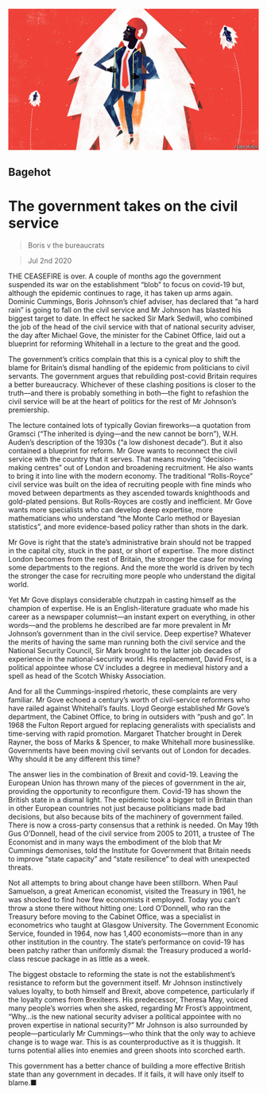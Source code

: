 ![](./images/20200704_BRD000_0.jpg)

## Bagehot

# The government takes on the civil service

> Boris v the bureaucrats

> Jul 2nd 2020

THE CEASEFIRE is over. A couple of months ago the government suspended its war on the establishment “blob” to focus on covid-19 but, although the epidemic continues to rage, it has taken up arms again. Dominic Cummings, Boris Johnson’s chief adviser, has declared that “a hard rain” is going to fall on the civil service and Mr Johnson has blasted his biggest target to date. In effect he sacked Sir Mark Sedwill, who combined the job of the head of the civil service with that of national security adviser, the day after Michael Gove, the minister for the Cabinet Office, laid out a blueprint for reforming Whitehall in a lecture to the great and the good.

The government’s critics complain that this is a cynical ploy to shift the blame for Britain’s dismal handling of the epidemic from politicians to civil servants. The government argues that rebuilding post-covid Britain requires a better bureaucracy. Whichever of these clashing positions is closer to the truth—and there is probably something in both—the fight to refashion the civil service will be at the heart of politics for the rest of Mr Johnson’s premiership.

The lecture contained lots of typically Govian fireworks—a quotation from Gramsci (“The inherited is dying—and the new cannot be born”), W.H. Auden’s description of the 1930s (“a low dishonest decade”). But it also contained a blueprint for reform. Mr Gove wants to reconnect the civil service with the country that it serves. That means moving “decision-making centres” out of London and broadening recruitment. He also wants to bring it into line with the modern economy. The traditional “Rolls-Royce” civil service was built on the idea of recruiting people with fine minds who moved between departments as they ascended towards knighthoods and gold-plated pensions. But Rolls-Royces are costly and inefficient. Mr Gove wants more specialists who can develop deep expertise, more mathematicians who understand “the Monte Carlo method or Bayesian statistics”, and more evidence-based policy rather than shots in the dark.

Mr Gove is right that the state’s administrative brain should not be trapped in the capital city, stuck in the past, or short of expertise. The more distinct London becomes from the rest of Britain, the stronger the case for moving some departments to the regions. And the more the world is driven by tech the stronger the case for recruiting more people who understand the digital world.

Yet Mr Gove displays considerable chutzpah in casting himself as the champion of expertise. He is an English-literature graduate who made his career as a newspaper columnist—an instant expert on everything, in other words—and the problems he described are far more prevalent in Mr Johnson’s government than in the civil service. Deep expertise? Whatever the merits of having the same man running both the civil service and the National Security Council, Sir Mark brought to the latter job decades of experience in the national-security world. His replacement, David Frost, is a political appointee whose CV includes a degree in medieval history and a spell as head of the Scotch Whisky Association.

And for all the Cummings-inspired rhetoric, these complaints are very familiar. Mr Gove echoed a century’s worth of civil-service reformers who have railed against Whitehall’s faults. Lloyd George established Mr Gove’s department, the Cabinet Office, to bring in outsiders with “push and go”. In 1968 the Fulton Report argued for replacing generalists with specialists and time-serving with rapid promotion. Margaret Thatcher brought in Derek Rayner, the boss of Marks & Spencer, to make Whitehall more businesslike. Governments have been moving civil servants out of London for decades. Why should it be any different this time?

The answer lies in the combination of Brexit and covid-19. Leaving the European Union has thrown many of the pieces of government in the air, providing the opportunity to reconfigure them. Covid-19 has shown the British state in a dismal light. The epidemic took a bigger toll in Britain than in other European countries not just because politicians made bad decisions, but also because bits of the machinery of government failed. There is now a cross-party consensus that a rethink is needed. On May 19th Gus O’Donnell, head of the civil service from 2005 to 2011, a trustee of The Economist and in many ways the embodiment of the blob that Mr Cummings demonises, told the Institute for Government that Britain needs to improve “state capacity” and “state resilience” to deal with unexpected threats.

Not all attempts to bring about change have been stillborn. When Paul Samuelson, a great American economist, visited the Treasury in 1961, he was shocked to find how few economists it employed. Today you can’t throw a stone there without hitting one: Lord O’Donnell, who ran the Treasury before moving to the Cabinet Office, was a specialist in econometrics who taught at Glasgow University. The Government Economic Service, founded in 1964, now has 1,400 economists—more than in any other institution in the country. The state’s performance on covid-19 has been patchy rather than uniformly dismal: the Treasury produced a world-class rescue package in as little as a week.

The biggest obstacle to reforming the state is not the establishment’s resistance to reform but the government itself. Mr Johnson instinctively values loyalty, to both himself and Brexit, above competence, particularly if the loyalty comes from Brexiteers. His predecessor, Theresa May, voiced many people’s worries when she asked, regarding Mr Frost’s appointment, “Why…is the new national security adviser a political appointee with no proven expertise in national security?” Mr Johnson is also surrounded by people—particularly Mr Cummings—who think that the only way to achieve change is to wage war. This is as counterproductive as it is thuggish. It turns potential allies into enemies and green shoots into scorched earth.

This government has a better chance of building a more effective British state than any government in decades. If it fails, it will have only itself to blame.■